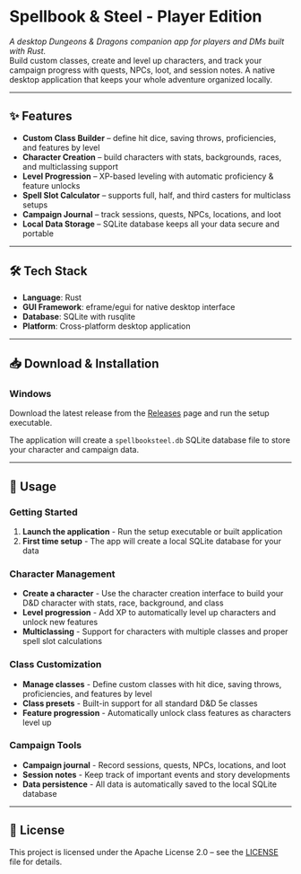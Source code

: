 # Spellbook & Steel - Player Edition

*A desktop Dungeons & Dragons companion app for players and DMs built with Rust.*  
Build custom classes, create and level up characters, and track your campaign progress with quests, NPCs, loot, and session notes. A native desktop application that keeps your whole adventure organized locally.

---

## ✨ Features

- **Custom Class Builder** – define hit dice, saving throws, proficiencies, and features by level  
- **Character Creation** – build characters with stats, backgrounds, races, and multiclassing support  
- **Level Progression** – XP-based leveling with automatic proficiency & feature unlocks  
- **Spell Slot Calculator** – supports full, half, and third casters for multiclass setups  
- **Campaign Journal** – track sessions, quests, NPCs, locations, and loot  
- **Local Data Storage** – SQLite database keeps all your data secure and portable  

---

## 🛠️ Tech Stack

- **Language**: Rust
- **GUI Framework**: eframe/egui for native desktop interface
- **Database**: SQLite with rusqlite
- **Platform**: Cross-platform desktop application

---

## 📥 Download & Installation

### Windows
Download the latest release from the [Releases](https://github.com/Vasilis92/Spellbook-Steel-player-edidtion.exe/releases) page and run the setup executable.


The application will create a `spellbooksteel.db` SQLite database file to store your character and campaign data.

---

## 📖 Usage

### Getting Started
1. **Launch the application** - Run the setup executable or built application
2. **First time setup** - The app will create a local SQLite database for your data

### Character Management
- **Create a character** - Use the character creation interface to build your D&D character with stats, race, background, and class
- **Level progression** - Add XP to automatically level up characters and unlock new features
- **Multiclassing** - Support for characters with multiple classes and proper spell slot calculations

### Class Customization
- **Manage classes** - Define custom classes with hit dice, saving throws, proficiencies, and features by level
- **Class presets** - Built-in support for all standard D&D 5e classes
- **Feature progression** - Automatically unlock class features as characters level up

### Campaign Tools
- **Campaign journal** - Record sessions, quests, NPCs, locations, and loot
- **Session notes** - Keep track of important events and story developments
- **Data persistence** - All data is automatically saved to the local SQLite database

---
## 📜 License

This project is licensed under the Apache License 2.0 – see the [LICENSE](LICENSE) file for details.
